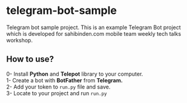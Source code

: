 # telegram-bot-sample
Telegram bot sample project. 
This is an example Telegram Bot project which is developed for sahibinden.com mobile team weekly tech talks workshop.

## How to use?
0- Install <b>Python</b> and <b>Telepot</b> library to your computer.<br>
1- Create a bot with <b>BotFather</b> from <b>Telegram.</b><br>
2- Add your token to ```run.py``` file and save.<br>
3- Locate to your project and run ```run.py```
